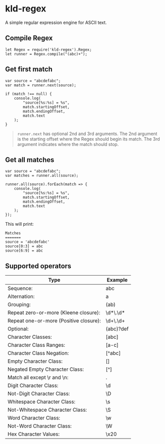 # kld-regex

A simple regular expression engine for ASCII text.

## Compile Regex

```
let Regex = require('kld-regex').Regex;
let runner = Regex.compile("(abc)+");
```

## Get first match

```
var source = "abcdefabc";
var match = runner.next(source);

if (match !== null) {
	console.log(
		"source[%s:%s] = %s",
		match.startingOffset,
		match.endingOffset,
		match.text
	);
}
```

> `runner.next` has optional 2nd and 3rd arguments. The 2nd argument is the starting offset where the Regex should begin its match. The 3rd argument indicates where the match should stop.

## Get all matches

```
var source = "abcdefabc";
var matches = runner.all(source);

runner.all(source).forEach(match => {
	console.log(
		"source[%s:%s] = %s",
		match.startingOffset,
		match.endingOffset,
		match.text
	);
});
```

This will print:

```
Matches
=======
source = 'abcdefabc'
source[0:3] = abc
source[6:9] = abc
```

## Supported operators

| Type                                  | Example     |
|---------------------------------------|-------------|
| Sequence:                             | abc         |
| Alternation:                          | a|b|c       |
| Grouping:                             | (ab)|(cd)   |
| Repeat zero-or-more (Kleene closure): | \d\*\\.\d\* |
| Repeat one-or-more (Positive closure):| \d+\\.\d+   |
| Optional:                             | (abc)?def   |
| Character Classes:                    | [abc]       |
| Character Class Ranges:               | [a-c]       |
| Character Class Negation:             | [^abc]      |
| Empty Character Class:                | []          |
| Negated Empty Character Class:        | [^]         |
| Match all except \r and \n:           | .           |
| Digit Character Class:                | \d          |
| Not-Digit Character Class:            | \D          |
| Whitespace Character Class:           | \s          |
| Not-Whitespace Character Class:       | \S          |
| Word Character Class:                 | \w          |
| Not-Word Character Class:             | \W          |
| Hex Character Values:                 | \x20        |